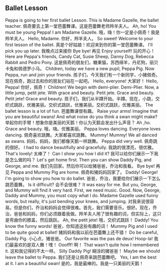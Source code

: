 ## Ballet Lesson

Peppa is going to her first ballet Lesson. This is Madame Gazelle, the ballet teacher.
佩奇要去上第一堂芭蕾舞课。这是芭蕾舞老师羚羊夫人。
Ah, ho! You must be young Peppa! I am Madame Gazelle.
哦，嗨！你一定是小佩奇！我是羚羊夫人。
Hello, Madame.
你好，羚羊夫人。
So sweet! Welcome to your first lesson of the ballet.
真是个好姑娘！欢迎来到你的第一堂芭蕾舞课。
I'll pick you up later.
我晚点过来接你
Bye bye!
再见
Enjoy yourself!
玩的开心！
Here are Peppa's friends, Candy Cat, Susie Sheep, Danny Dog, Rebecca Rabbit and Pedro Pony.
这是佩奇的朋友们，糖果猫，苏西绵羊，丹尼狗，丽贝卡兔和佩德罗小马。
Children, today we have a new pupil, Peppa Pig. Now Peppa, run and join your friends.
孩子们，今天我们有一个新同学，小猪佩奇。现在佩奇，跑过去和你的朋友们站在一起吧。
Hello, everyone!
大家好！
Hello, Peppa!
你好，佩奇！
Children! We begin with demi-plier. Demi-Plier. Now, a little jump, petit jete. With grace and beauty. Petit jete. Grace and beauty. Petit jete! Grace and beauty.
孩子们，我们从半蹲开始。半蹲。现在，小跳，交织式跳跃，优雅美丽。交织式跳跃，优雅美丽。交织式跳跃，优雅美丽。
The ballet lesson is a lot of fun.
芭蕾舞课很有趣。
Raise your arms! Imagine that you are beautiful swans! And what noise do you think a swan might make?
举起你的手臂！想象你是美丽的天鹅！你认为天鹅会发出什么声音？
Ah ,ho. Grace and beauty.
哦，嗨。优雅美丽。
Peppa loves dancing. Everyone loves dancing.
佩奇喜欢跳舞。大家都喜欢跳舞。
Mummy! Mummy! We all danced as swans.
妈妈，妈妈，我们都像天鹅一样跳舞。
Peppa did very well.
佩奇跳的很好。
I had to dance beautifully and gracefully.
我跳的很漂亮，很优雅。
That's lovely!
太棒了！
Can I show you how I did it?
我可以给你们展示一下我是怎么做的吗？
Let's get home first. Then you can show Daddy Pig, and George, and me.
我们先回家。然后你可以给猪爸爸，乔治和我看。
Bye bye!
再见
Peppa and Mummy Pig are home.
佩奇和猪妈妈回家了。
Daddy! George! I'm going to show you how to do ballet.
爸爸，乔治，我要给你们展示一下怎么跳芭蕾舞。
Is it difficult?
会不会很难？
It was easy for me. But you, George, and Mummy will find it very hard. First, we need music. Good. Now, George, Daddy and Mummy, you must copy what I do. Madame Gazelle used funny words, but really, it's just bending your knees, and jumping.
对我来说很容易。但是你们，乔治和妈妈会觉得很难。首先，我们需要音乐。很好。现在，乔治，爸爸和妈妈，你们必须跟着我做。羚羊夫人用了很有趣的词，但实际上，这只是弯曲你的膝盖，然后跳跃。
Ah, the petit jete!
哦，交织式跳跃！
Daddy! You know the funny words!
爸爸，你知道这些有趣的词！
Mummy Pig and I used to be quite good at ballet!
猪妈妈和我以前在芭蕾舞上还不错！
Do be careful, Daddy Pig.
小心点，猪爸爸。
Our favorite was the pas de deux! Hoop-la!
我们最喜欢的是双人舞！嘿！
Ooofff!
啊！
That wasn't quite how I remembered it.
这和我记得的不太一样。
Silly Daddy Pig!
糊涂的猪爸爸！
Maybe we should leave the ballet to Peppa.
我们还是让佩奇来跳芭蕾舞吧。
Yes, I am the best at it. I am a beautiful swan!
是的，我是最棒的。我是一只美丽的天鹅！
